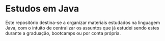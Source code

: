 # Estudos em Java

Este repositório destina-se a organizar materiais estudados na linguagem Java, com o intuito de centralizar os assuntos que já estudei sendo estes durante a graduação, bootcamps ou por conta própria.
